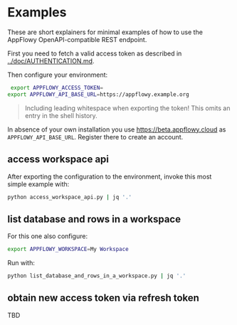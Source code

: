 # Examples

These are short explainers for minimal examples of how to use the AppFlowy OpenAPI-compatible REST endpoint.

First you need to fetch a valid access token as described in [../doc/AUTHENTICATION.md](../doc/AUTHENTICATION.md).

Then configure your environment:

```sh
 export APPFLOWY_ACCESS_TOKEN=
export APPFLOWY_API_BASE_URL=https://appflowy.example.org
```

> Including leading whitespace when exporting the token! This omits an entry in the shell history.

In absence of your own installation you use https://beta.appflowy.cloud as `APPFLOWY_API_BASE_URL`. Register there to create an account.

## access workspace api

After exporting the configuration to the environment, invoke this most simple example with:

```sh
python access_workspace_api.py | jq '.'
```

## list database and rows in a workspace

For this one also configure:

```sh
export APPFLOWY_WORKSPACE=My Workspace
```

Run with:

```sh
python list_database_and_rows_in_a_workspace.py | jq '.'
```

## obtain new access token via refresh token

TBD
